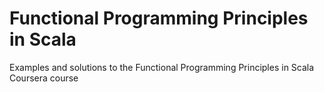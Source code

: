 # Functional Programming Principles in Scala
Examples and solutions to the Functional Programming Principles in Scala Coursera course
